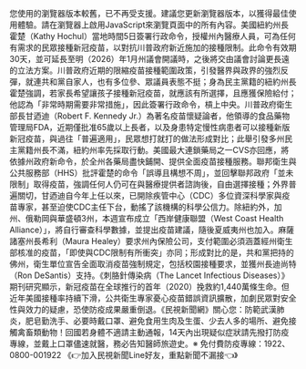 您使用的瀏覽器版本較舊，已不再受支援。建議您更新瀏覽器版本，以獲得最佳使用體驗。請在瀏覽器上啟用JavaScript來瀏覽頁面中的所有內容。美國紐約州長霍楚（Kathy Hochul）當地時間5日簽署行政命令，授權州內醫療人員，可為任何有需求的民眾接種新冠疫苗，以對抗川普政府新近施加的接種限制。此命令有效期30天，並可延長至明（2026）年1月州議會開議時，之後將交由議會討論更長遠的立法方案。川普政府近期的限縮疫苗接種範圍政策，引發醫界與政界的強烈反彈，就連共和黨自家人，也有多位參、眾議員表態不挺；身為民主黨籍的紐約州長霍楚強調，若家長希望讓孩子接種新冠疫苗，就應該有所選擇，且應獲保險給付；他認為「非常時期需要非常措施」，因此簽署行政命令，槓上中央。川普政府衛生部長甘迺迪（Robert F. Kennedy Jr.）為著名疫苗懷疑論者，他領導的食品藥物管理局FDA，近期僅批准65歲以上長者，以及身患特定慢性病患者可以接種新版新冠疫苗，與過往「普遍適用」，民眾想打就打的做法形成對比；此舉引發多州民主黨籍州長不滿，紐約州率先採取行動。美國最大連鎖藥局之一CVS亦回應，將依據州政府新命令，於全州各藥局盡快鋪開、提供全面疫苗接種服務。聯邦衛生與公共服務部（HHS）批評霍楚的命令「誤導且構想不周」，並回擊聯邦政府「並未限制」取得疫苗，強調任何人仍可在與醫療提供者諮詢後，自由選擇接種；外界普遍關切，甘迺迪自今年上任以來，已開除疾管中心（CDC）多位資深科學家與疫苗專家，甚至迫使CDC主任下台，動搖了該機構的科學公信力。除紐約外，加州、俄勒岡與華盛頓3州，本週宣布成立「西岸健康聯盟（West Coast Health Alliance）」，將自行審查科學數據，並提出疫苗建議，隨後夏威夷州也加入。麻薩諸塞州長希利（Maura Healey）要求州內保險公司，支付範圍必須涵蓋經州衛生部核准的疫苗，「即使與CDC限制有所衝突」亦同；形成對比的是，共和黨把持的佛州，衛生單位宣告全面取消疫苗強制規定，包括校園接種要求，並獲州長迪尚特（Ron DeSantis）支持。《刺胳針傳染病（The Lancet Infectious Diseases）》期刊研究顯示，新冠疫苗在全球推行的首年（2020）挽救約1,440萬條生命。但近年美國接種率持續下滑，公共衛生專家憂心疫苗錯誤資訊擴散，加劇民眾對安全性與效力的疑慮，恐使防疫成果嚴重倒退。《民視新聞網》關心您：防範武漢肺炎，肥皂勤洗手、必要時戴口罩、避免食用生肉及生蛋、少去人多的場所、避免接觸禽畜類動物！回國若身體不適請主動通報，14天內出現疑似症狀請先撥打防疫專線，並戴上口罩儘速就醫，務必告知醫師旅遊史。※ 免付費防疫專線：1922、0800-001922 《👉加入民視新聞Line好友，重點新聞不漏接👈》